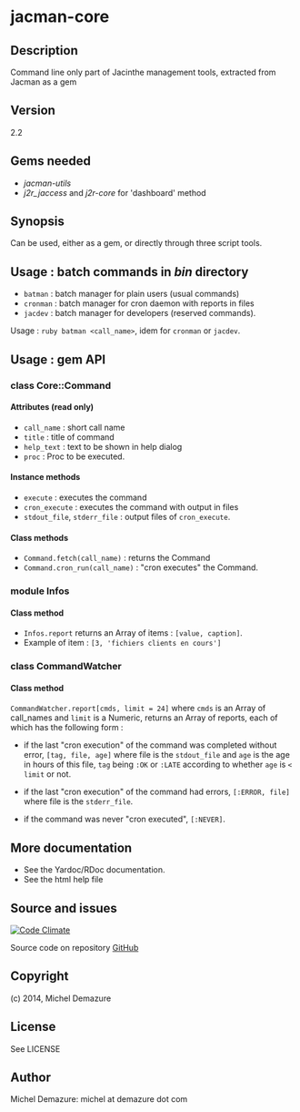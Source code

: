 # jacman-core

## Description
  Command line only part of Jacinthe management tools, extracted from Jacman as a gem

## Version
  2.2

## Gems needed
* _jacman-utils_
* _j2r_jaccess_ and _j2r-core_ for 'dashboard' method

## Synopsis
Can be used, either as a gem, or directly through three script tools.

## Usage : batch commands in _bin_ directory

  * `batman`  : batch manager for plain users (usual commands)
  * `cronman` : batch manager for cron daemon with reports in files
  * `jacdev`  : batch manager for developers (reserved commands).

Usage : `ruby batman <call_name>`, idem for `cronman` or `jacdev`.

## Usage : gem API

### class Core::Command

#### Attributes (read only)

* `call_name` : short call name
* `title` : title of command
* `help_text` : text to be shown in help dialog
* `proc` : Proc to be executed.

#### Instance methods

* `execute` : executes the command
* `cron_execute` : executes the command with output in files
* `stdout_file`, `stderr_file` : output files of `cron_execute`.

#### Class methods

* `Command.fetch(call_name)` : returns the Command
* `Command.cron_run(call_name)` : "cron executes" the Command.

### module Infos

#### Class method

* `Infos.report` returns an Array of items : `[value, caption]`.
* Example of item : `[3, 'fichiers clients en cours']`

### class CommandWatcher

#### Class method

`CommandWatcher.report[cmds, limit = 24]` where `cmds` is an Array of call_names and `limit` is a Numeric,
returns an Array of reports, each of which has the following form :

* if the last "cron execution" of the command was completed without error, `[tag, file, age]`
where file is the `stdout_file` and `age` is the age in hours of this file,
`tag` being `:OK` or `:LATE` according to whether `age` is `< limit` or not.

* if the last "cron execution" of the command had errors, `[:ERROR, file]`
  where file is the `stderr_file`.

* if the command was never "cron executed", `[:NEVER]`.

## More documentation
  * See the Yardoc/RDoc documentation.
  * See the html help file

## Source and issues
   [![Code Climate](https://codeclimate.com/github/badal/jacman-core.png)](https://codeclimate.com/github/badal/jacman-qt)

   Source code on repository [GitHub](https://github.com/badal/jacman-core)

## Copyright
  (c) 2014, Michel Demazure

## License
  See LICENSE

## Author
  Michel Demazure: michel at demazure dot com

